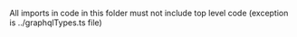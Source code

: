 All imports in code in this folder must not include top level code (exception is ../graphqlTypes.ts file)

